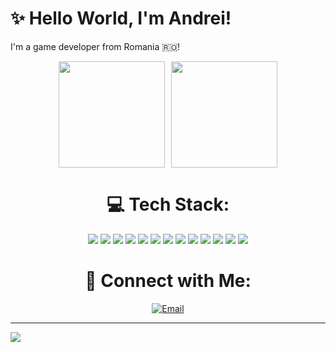# ✨️ Hello World, I'm Andrei!
I'm a game developer from Romania 🇷🇴!

<div align="center" style="display: flex; justify-content: center; gap: 10px; flex-wrap: wrap;">
  <img src="https://nirzak-streak-stats.vercel.app/?user=AndreiE28&theme=dark&hide_border=false" height="170">
  </img>
  <img src="https://github-readme-stats.vercel.app/api/top-langs/?username=AndreiE28&theme=dark&hide_border=false&include_all_commits=false&count_private=false&layout=compact" height="170">
  </img>
</div>

<div align="center">
  <h1>💻 Tech Stack:</h1>
</div>

<div align="center">
  <img src="https://ziadoua.github.io/m3-Markdown-Badges/badges/HTML/html1.svg">
  <img src="https://ziadoua.github.io/m3-Markdown-Badges/badges/CSS/css1.svg">
  <img src="https://ziadoua.github.io/m3-Markdown-Badges/badges/Javascript/javascript3.svg">
  <img src="https://ziadoua.github.io/m3-Markdown-Badges/badges/C++/c++1.svg">
  <img src="https://ziadoua.github.io/m3-Markdown-Badges/badges/Python/python1.svg">
  <img src="https://ziadoua.github.io/m3-Markdown-Badges/badges/MySQL/mysql1.svg">
  <img src="https://ziadoua.github.io/m3-Markdown-Badges/badges/FLStudio/flstudio2.svg">
  <img src="https://ziadoua.github.io/m3-Markdown-Badges/badges/Ableton/ableton1.svg">
  <img src="https://ziadoua.github.io/m3-Markdown-Badges/badges/DaVinciResolve/davinciresolve1.svg">
  <img src="https://ziadoua.github.io/m3-Markdown-Badges/badges/Audacity/audacity1.svg">
  <img src="https://img.shields.io/badge/Adobe%20Audition-9999FF.svg?style=for-the-badge&logo=Adobe%20Audition&logoColor=white">
  <img src="https://img.shields.io/badge/penpot-%23FFFFFF.svg?style=for-the-badge&logo=penpot&logoColor=black">
  <img src="https://img.shields.io/badge/Canva-%2300C4CC.svg?style=for-the-badge&logo=Canva&logoColor=white">
</div>

<div align="center">
  <h1>🔗 Connect with Me:</h1>
</div>

<div align="center">
  <a href="mailto:andreiemandi28@gmail.com">
    <img src="https://img.shields.io/badge/Email-D14836?logo=gmail&logoColor=white" alt="Email" />
  </a>
</div>

---
[![](https://visitcount.itsvg.in/api?id=AndreiE28&icon=0&color=1)](https://visitcount.itsvg.in)

